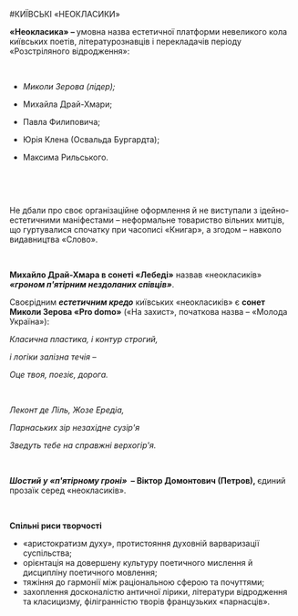 #КИЇВСЬКІ «НЕОКЛАСИКИ»

<p><strong> &laquo;Неокласика&raquo; &ndash; </strong><span style="font-weight: 400;">умовна назва естетичної платформи невеликого кола київських поетів, літературознавців і перекладачів періоду &laquo;Розстріляного відродження&raquo;:</span></p>
<p>&nbsp;</p>
<ul>
<li style="font-weight: 400;"><em><span style="font-weight: 400;">Миколи Зерова (лідер);</span></em></li>
</ul>
<ul>
<li style="font-weight: 400;"><span style="font-weight: 400;">Михайла Драй-Хмари;</span></li>
</ul>
<ul>
<li style="font-weight: 400;"><span style="font-weight: 400;">Павла Филиповича;</span></li>
</ul>
<ul>
<li style="font-weight: 400;"><span style="font-weight: 400;">Юрія Клена (Освальда Бургардта);</span></li>
</ul>
<ul>
<li style="font-weight: 400;"><span style="font-weight: 400;">Максима Рильського.</span></li>
</ul>
<p>&nbsp;</p>
<p>&nbsp;</p>
<p><span style="font-weight: 400;">Не дбали про своє організаційне оформлення й не виступали з ідейно-естетичними маніфестами &ndash; неформальне товариство вільних митців, що гуртувалися спочатку при часописі &laquo;Книгар&raquo;, а згодом &ndash; навколо видавництва &laquo;Слово&raquo;.</span></p>
<p>&nbsp;</p>
<p><strong>Михайло Драй-Хмара в сонеті &laquo;Лебеді&raquo;</strong><span style="font-weight: 400;"> назвав &laquo;неокласиків&raquo; </span><strong><em>&laquo;гроном п'ятірним нездоланих співців&raquo;</em></strong><span style="font-weight: 400;">.</span></p>
<p><span style="font-weight: 400;">Своєрідним </span><strong><em>естетичним кредо</em></strong><span style="font-weight: 400;"> київських &laquo;неокласиків&raquo; є </span><strong>сонет Миколи Зерова &laquo;Pro domo&raquo;</strong><span style="font-weight: 400;"> (&laquo;На захист&raquo;, початкова назва &ndash; &laquo;Молода Україна&raquo;):</span></p>
<p><em><span style="font-weight: 400;">Класична пластика, і контур строгий, </span></em></p>
<p><em><span style="font-weight: 400;">і логіки залізна течія &ndash;</span></em></p>
<p><em><span style="font-weight: 400;">Оце твоя, поезіє, дорога.</span></em></p>
<p>&nbsp;</p>
<p><em><span style="font-weight: 400;">Леконт де Ліль, Жозе Ередіа,</span></em></p>
<p><em><span style="font-weight: 400;">Парнаських зір незахідне сузір'я</span></em></p>
<p><em><span style="font-weight: 400;">Зведуть тебе на справжні верхогір'я.</span></em></p>
<p>&nbsp;</p>
<p><strong><em>Шостий у &laquo;п'ятірному гроні&raquo; &nbsp;&ndash; </em></strong><strong>Віктор Домонтович (Петров), </strong><span style="font-weight: 400;">єдиний прозаїк серед &laquo;неокласиків&raquo;.</span></p>
<p>&nbsp;</p>
<p><strong>Спільні риси творчості</strong></p>
<ul>
<li style="font-weight: 400;"><span style="font-weight: 400;">&laquo;аристократизм духу&raquo;, протистояння духовній варваризації суспільства;</span></li>
<li style="font-weight: 400;"><span style="font-weight: 400;">орієнтація на довершену культуру поетичного мислення й дисципліну поетичного мовлення;</span></li>
<li style="font-weight: 400;"><span style="font-weight: 400;">тяжіння до гармонії між раціональною сферою та почуттями;</span></li>
<li style="font-weight: 400;"><span style="font-weight: 400;">захоплення досконалістю античної лірики, літератури відродження та класицизму, філігранністю творів французьких &laquo;парнасців&raquo;.</span></li>
</ul>
